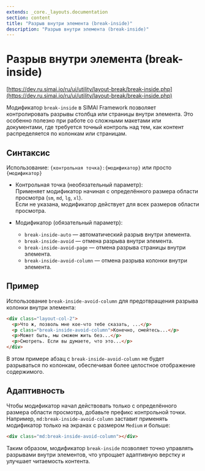 ```yaml
---
extends: _core._layouts.documentation
section: content
title: "Разрыв внутри элемента (break-inside)"
description: "Разрыв внутри элемента (break-inside)"
---
```


# Разрыв внутри элемента (break-inside)

[https://dev.ru.simai.io/ru/ui/utility/layout-break/break-inside.php](https://dev.ru.simai.io/ru/ui/utility/layout-break/break-inside.php)

Модификатор `break-inside` в SIMAI Framework позволяет контролировать разрывы столбца или страницы внутри элемента. Это
особенно полезно при работе со сложными макетами или документами, где требуется точный контроль над тем, как контент
распределяется по колонкам или страницам.

## Синтаксис

Использование: `{контрольная точка}:{модификатор}` или просто `{модификатор}`

- Контрольная точка (необязательный параметр):  
  Применяет модификатор начиная с определённого размера области просмотра (`sm`, `md`, `lg`, `xl`).  
  Если не указана, модификатор действует для всех размеров области просмотра.

- Модификатор (обязательный параметр):

    - `break-inside-auto` — автоматический разрыв внутри элемента.
    - `break-inside-avoid` — отмена разрыва внутри элемента.
    - `break-inside-avoid-page` — отмена разрыва страницы внутри элемента.
    - `break-inside-avoid-column` — отмена разрыва колонки внутри элемента.

## Пример

Использование `break-inside-avoid-column` для предотвращения разрыва колонки внутри элемента:

```html
<div class="layout-col-2">
  <p>Что ж, позволь мне кое-что тебе сказать, ...</p>
  <p class="break-inside-avoid-column">Конечно, смейтесь...</p>
  <p>Может быть, мы сможем жить без...</p>
  <p>Смотреть. Если вы думаете, что это...</p>
</div>
```

В этом примере абзац с `break-inside-avoid-column` не будет разрываться по колонкам, обеспечивая более целостное
отображение содержимого.

## Адаптивность

Чтобы модификатор начал действовать только с определённого размера области просмотра, добавьте префикс контрольной
точки. Например, `md:break-inside-avoid-column` заставит применять модификатор только на экранах с размером `Medium` и
больше:

```html
<div class="md:break-inside-avoid-column"></div>
```

Таким образом, модификатор `break-inside` позволяет точно управлять разрывами внутри элементов, что упрощает адаптивную
верстку и улучшает читаемость контента.
